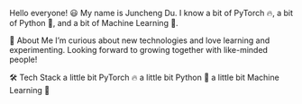 Hello everyone! 😃 My name is Juncheng Du. I know a bit of PyTorch 🔥, a bit of Python 🐍, and a bit of Machine Learning 🤖.

📝 About Me
I’m curious about new technologies and love learning and experimenting. Looking forward to growing together with like-minded people!

🛠 Tech Stack
a little bit PyTorch 🔥
a little bit Python 🐍
a little bit Machine Learning 🤖
